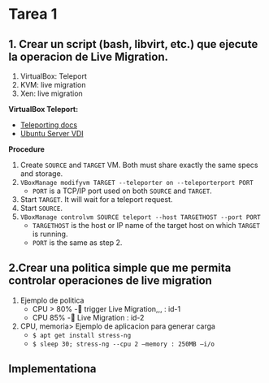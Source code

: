 # Tarea 1

## 1. Crear un script (bash, libvirt, etc.) que ejecute la operacion de Live Migration.

1. VirtualBox: Teleport
2. KVM: live migration
3. Xen: live migration

**VirtualBox Teleport:**

- [Teleporting docs](https://docs.oracle.com/en/virtualization/virtualbox/6.0/admin/teleporting.html)
- [Ubuntu Server VDI](https://www.osboxes.org/ubuntu-server/)

**Procedure**

1. Create `SOURCE` and `TARGET` VM. Both must share exactly the same specs and storage.
2. `VBoxManage modifyvm TARGET --teleporter on --teleporterport PORT`
    - `PORT` is a TCP/IP port used on both `SOURCE` and `TARGET`.
3. Start `TARGET`. It will wait for a teleport request.
4. Start `SOURCE`.
5. `VBoxManage controlvm SOURCE teleport --host TARGETHOST --port PORT`
    - `TARGETHOST` is the host or IP name of the target host on which `TARGET` is running.
    - `PORT` is the same as step 2.

## 2.Crear una politica simple que me permita controlar operaciones de live migration

1. Ejemplo de politica
    - CPU > 80% - trigger Live Migration,,,  :   id-1
    - CPU 85% - Live Migration                      :   id-2
2.  CPU, memoria> Ejemplo de aplicacion para generar carga
    - `$ apt get install stress-ng`
    - `$ sleep 30; stress-ng --cpu 2 –memory : 250MB –i/o`

## Implementationa
